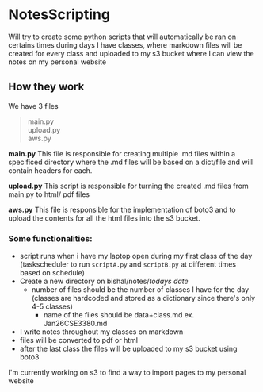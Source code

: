 # NotesScripting
Will try to create some python scripts that will automatically be ran on certains times during days I have classes, where markdown files will be created for every class and uploaded to my s3 bucket where I can view the notes on my personal website


## How they work
We have 3 files

> main.py </br>
> upload.py </br>
> aws.py </br>

**main.py**
This file is responsible for creating multiple .md files within a specificed directory where the .md files will be based on a dict/file and will contain headers for each.

**upload.py**
This script is responsible for turning the created .md files from main.py to html/ pdf files

**aws.py**
This file is responsible for the implementation of boto3 and to upload the contents for all the html files into the s3 bucket.


### Some functionalities:

- script runs when i have my laptop open during my first class of the day (taskscheduler to run `scriptA.py` and `scriptB.py` at different times based on schedule)
- Create a new directory on bishal/notes/*todays date*
  - number of files should be the number of classes I have for the day (classes are hardcoded and stored as a dictionary since there's only 4-5 classes)
    - name of the files should be data+class.md ex. Jan26CSE3380.md
- I write notes throughout my classes on markdown
- files will be converted to pdf or html
- after the last class the files will be uploaded to my s3 bucket using boto3

I'm currently working on s3 to find a way to import pages to my personal website
   
